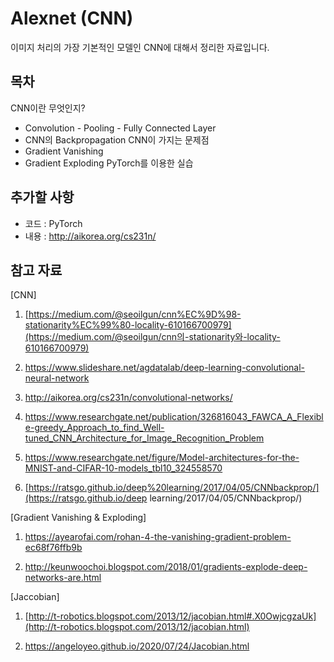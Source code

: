 # Alexnet (CNN)

이미지 처리의 가장 기본적인 모델인 CNN에 대해서 정리한 자료입니다. 

## 목차 

CNN이란 무엇인지? 
- Convolution - Pooling - Fully Connected Layer 
- CNN의 Backpropagation 
CNN이 가지는 문제점 
- Gradient Vanishing 
- Gradient Exploding 
PyTorch를 이용한 실습 

## 추가할 사항

- 코드 : PyTorch 
- 내용 :  http://aikorea.org/cs231n/ 

## 참고 자료

[CNN]

1. [https://medium.com/@seoilgun/cnn%EC%9D%98-stationarity%EC%99%80-locality-610166700979](https://medium.com/@seoilgun/cnn의-stationarity와-locality-610166700979)

2. https://www.slideshare.net/agdatalab/deep-learning-convolutional-neural-network

3. http://aikorea.org/cs231n/convolutional-networks/

4. https://www.researchgate.net/publication/326816043_FAWCA_A_Flexible-greedy_Approach_to_find_Well-tuned_CNN_Architecture_for_Image_Recognition_Problem

5. https://www.researchgate.net/figure/Model-architectures-for-the-MNIST-and-CIFAR-10-models_tbl10_324558570

6. [https://ratsgo.github.io/deep%20learning/2017/04/05/CNNbackprop/](https://ratsgo.github.io/deep learning/2017/04/05/CNNbackprop/)

[Gradient Vanishing & Exploding] 

1. https://ayearofai.com/rohan-4-the-vanishing-gradient-problem-ec68f76ffb9b

2. http://keunwoochoi.blogspot.com/2018/01/gradients-explode-deep-networks-are.html

[Jaccobian] 

1. [http://t-robotics.blogspot.com/2013/12/jacobian.html#.X0OwjcgzaUk](http://t-robotics.blogspot.com/2013/12/jacobian.html)

2. https://angeloyeo.github.io/2020/07/24/Jacobian.html
